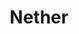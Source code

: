 ---
layout: post
title: "Nether"
tags: [Allar, portfolio]
portlink: http://store.steampowered.com/app/247730/
portimage: /assets/portfolio/nether_logo.png
hidden: true
---